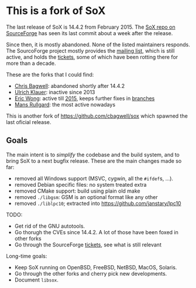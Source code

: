 # This is a fork of SoX

The last release of SoX is 14.4.2 from February 2015.
The [SoX repo on SourceForge](https://sourceforge.net/projects/sox/)
has seen its last commit about a week after the release.

Since then, it is mostly abandoned.
None of the listed maintainers responds.
The SourcoForge project mostly provides the
[mailing list](https://sourceforge.net/p/sox/mailman/?source=navbar),
which is still active, and holds the
[tickets](https://sourceforge.net/p/sox/_list/tickets),
some of which have been rotting there for more than a decade.

These are the forks that I could find:

* [Chris Bagwell](https://github.com/cbagwell/sox):
  abandoned shortly after 14.4.2
* [Ulrich Klauer](https://github.com/chirlu/sox/commits/master):
  inactive since 2013
* [Eric Wong](https://80x24.org/sox.git/):
  active till [2015](https://80x24.org/sox.git/log/),
  keeps further fixes in [branches](https://80x24.org/sox.git/refs/heads)
* [Mans Rullgard](https://github.com/mansr/sox): the most active nowadays

This is another fork of https://github.com/cbagwell/sox
which spawned the last oficial release.

## Goals

The main intent is to _simplify_ the codebase and the build system,
and to bring SoX to a next bugfix release.
These are the main changes made so far:

* removed all Windows support (MSVC, cygwin, all the `#ifdef`s, ...).
* removed Debian specific files: no system treated extra
* removed CMake support: build using plain old make
* removed `./libgsm`: GSM is an optional format like any other
* removed `./liblpc10`; extracted into https://github.com/janstary/lpc10

TODO:

* Get rid of the GNU autotools.
* Go thorugh the CVEs since 14.4.2.
  A lot of those have been foxed in other forks
* Go through the SourceForge
  [tickets](https://sourceforge.net/p/sox/_list/tickets),
  see what is still relevant

Long-time goals:

* Keep SoX running on OpenBSD, FreeBSD, NetBSD, MacOS, Solaris.
* Go through the other forks and cherry pick new developments.
* Document `libsox`.

